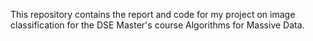 This repository contains the report and code for my project on image classification for the DSE Master's course Algorithms for Massive Data.
